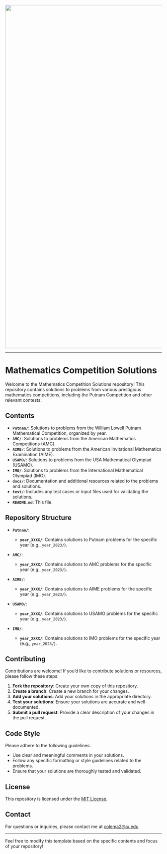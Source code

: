 <p align="center">
  <img src="https://github.com/user-attachments/assets/bc9eaa7c-20a0-4a77-b1fe-d6790e9b8892" alt="MAA Logo" width="1100"/>
</p>

---

# Mathematics Competition Solutions

Welcome to the Mathematics Competition Solutions repository! This repository contains solutions to problems from various prestigious mathematics competitions, including the Putnam Competition and other relevant contests.

## Contents

- **`Putnam/`**: Solutions to problems from the William Lowell Putnam Mathematical Competition, organized by year.
- **`AMC/`**: Solutions to problems from the American Mathematics Competitions (AMC).
- **`AIME/`**: Solutions to problems from the American Invitational Mathematics Examination (AIME).
- **`USAMO/`**: Solutions to problems from the USA Mathematical Olympiad (USAMO).
- **`IMO/`**: Solutions to problems from the International Mathematical Olympiad (IMO).
- **`docs/`**: Documentation and additional resources related to the problems and solutions.
- **`test/`**: Includes any test cases or input files used for validating the solutions.
- **`README.md`**: This file.

## Repository Structure

- **`Putnam/`**:
  - **`year_XXXX/`**: Contains solutions to Putnam problems for the specific year (e.g., `year_2023/`).

- **`AMC/`**:
  - **`year_XXXX/`**: Contains solutions to AMC problems for the specific year (e.g., `year_2023/`).

- **`AIME/`**:
  - **`year_XXXX/`**: Contains solutions to AIME problems for the specific year (e.g., `year_2023/`).

- **`USAMO/`**:
  - **`year_XXXX/`**: Contains solutions to USAMO problems for the specific year (e.g., `year_2023/`).

- **`IMO/`**:
  - **`year_XXXX/`**: Contains solutions to IMO problems for the specific year (e.g., `year_2023/`).

## Contributing

Contributions are welcome! If you’d like to contribute solutions or resources, please follow these steps:

1. **Fork the repository**: Create your own copy of this repository.
2. **Create a branch**: Create a new branch for your changes.
3. **Add your solutions**: Add your solutions in the appropriate directory.
4. **Test your solutions**: Ensure your solutions are accurate and well-documented.
5. **Submit a pull request**: Provide a clear description of your changes in the pull request.

## Code Style

Please adhere to the following guidelines:

- Use clear and meaningful comments in your solutions.
- Follow any specific formatting or style guidelines related to the problems.
- Ensure that your solutions are thoroughly tested and validated.

## License

This repository is licensed under the [MIT License](LICENSE).

## Contact

For questions or inquiries, please contact me at [colema2@iu.edu](mailto:colema2@iu.edu).

---

Feel free to modify this template based on the specific contents and focus of your repository!
